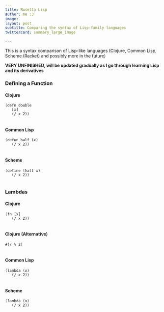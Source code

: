 ```yaml
---
title: Rosetta Lisp 
author: me :3
image: 
layout: post
subtitle: Comparing the syntax of Lisp-family languages 
twittercard: summary_large_image

---
```



<script src="https://cdnjs.cloudflare.com/ajax/libs/highlight.js/11.7.0/languages/clojure.min.js"></script>
<script src="https://cdnjs.cloudflare.com/ajax/libs/highlight.js/11.7.0/languages/scheme.min.js"></script>
<script src="https://cdnjs.cloudflare.com/ajax/libs/highlight.js/11.7.0/languages/lisp.min.js"></script>

This is a syntax comparison of Lisp-like languages (Clojure, Common Lisp, Scheme (Racket) and possibly more in the future)

**VERY UNFINISHED, will be updated gradually as I go through learning Lisp and its derivatives**

### Defining a Function

<div id="codeblock-table">
<div class="codeblock-div">
  <h4 class="header-in-codeblock">Clojure</h4>
<pre class="codeblock">
<code class="language-clojure">(defn double
   [x]
   (/ x 2)) 
</code> 
</pre> 
</div>

<div class="codeblock-div">
  <h4 class="header-in-codeblock">Common Lisp</h4>
<pre class="codeblock">
<code class="language-lisp">(defun half (x)
   (/ x 2))
</code>
</pre>
</div>

<div class="codeblock-div">
  <h4 class="header-in-codeblock">Scheme</h4>
<pre class="codeblock">
<code class="language-scheme">(define (half x)
   (/ x 2))
</code>
</pre>
</div>
</div>

### Lambdas 

<div id="codeblock-table">
<div class="codeblock-div">
  <h4 class="header-in-codeblock">Clojure</h4>
<pre class="codeblock">
<code class="language-clojure">(fn [x]
   (/ x 2)) 
</code> 
</pre> 
</div>


<div class="codeblock-div">
  <h4 class="header-in-codeblock">Clojure (Alternative)</h4>
<pre class="codeblock">
<code class="language-clojure">#(/ % 2) 
</code> 
</pre> 
</div>

<div class="codeblock-div">
  <h4 class="header-in-codeblock">Common Lisp</h4>
<pre class="codeblock">
<code class="language-lisp">(lambda (x)
   (/ x 2))
</code>
</pre>
</div>

<div class="codeblock-div">
  <h4 class="header-in-codeblock">Scheme</h4>
<pre class="codeblock">
<code class="language-scheme">(lambda (x)
   (/ x 2))
</code>
</pre>
</div>
</div>
